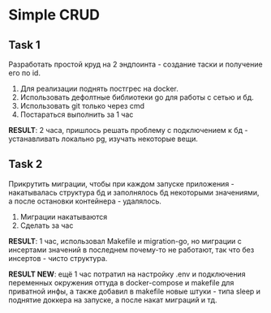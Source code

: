 # Simple CRUD

## Task 1
Разработать простой круд на 2 эндпоинта - создание таски и получение его по id.

1) Для реализации поднять постгрес на docker. 
2) Использовать дефолтные библиотеки go для работы с сетью и бд.
3) Использовать git только через cmd
4) Постараться выполнить за 1 час

**RESULT**: 2 часа, пришлось решать проблему с подключением к бд - устанавливать локально pg, изучать некоторые вещи. 

## Task 2
Прикрутить миграции, чтобы при каждом запуске приложения - накатывалась структура бд и заполнялось бд некоторыми значениями, а после остановки контейнера - удалялось.

1) Миграции накатываются
2) Сделать за час

**RESULT**: 1 час, использовал Makefile и migration-go, но миграции с инсертами значений в последнем почему-то не работают, так что без инсертов - чисто структура.

**RESULT NEW**: ещё 1 час потратил на настройку .env и подключения переменных окружения оттуда в docker-compose и makefile для приватной инфы, а также добавил в makefile новые штуки - типа sleep и поднятие доккера на запуске, а после накат миграций и тд.
